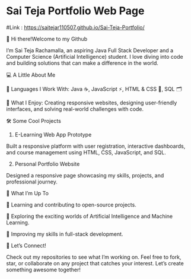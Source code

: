 # Sai Teja Portfolio Web Page

#Link : https://saitejar110507.github.io/Sai-Teja-Portfolio/

👋 Hi there!Welcome to my Github

I’m Sai Teja Rachamalla, an aspiring Java Full Stack Developer and a Computer Science (Artificial Intelligence) student. I love diving into code and building solutions that can make a difference in the world.

💻 A Little About Me

🌟 Languages I Work With: Java ☕, JavaScript ⚡, HTML & CSS 🎨, SQL 🗂️

🎯 What I Enjoy: Creating responsive websites, designing user-friendly interfaces, and solving real-world challenges with code.


🛠️ Some Cool Projects

1. E-Learning Web App Prototype

Built a responsive platform with user registration, interactive dashboards, and course management using HTML, CSS, JavaScript, and SQL.



2. Personal Portfolio Website

Designed a responsive page showcasing my skills, projects, and professional journey.




🌱 What I’m Up To

📖 Learning and contributing to open-source projects.

🤖 Exploring the exciting worlds of Artificial Intelligence and Machine Learning.

🚀 Improving my skills in full-stack development.


🤝 Let’s Connect!

Check out my repositories to see what I’m working on. Feel free to fork, star, or collaborate on any project that catches your interest. Let’s create something awesome together!

